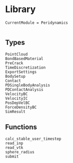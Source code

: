 # Library

```@meta
CurrentModule = Peridynamics
```

```@index
```

## Types
```@docs
PointCloud
BondBasedMaterial
PreCrack
TimeDiscretization
ExportSettings
BodySetup
Contact
PDSingleBodyAnalysis
PDContactAnalysis
VelocityBC
VelocityIC
PosDepVelBC
ForceDensityBC
SimResult
```

## Functions
```@docs
calc_stable_user_timestep
read_inp
read_vtk
sphere_radius
submit
```